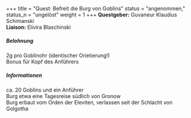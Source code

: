 
+++
title = "Quest: Befreit die Burg von Goblins"
status = "angenommen,"
status_n = "ungelöst"
weight = 1
+++
**Questgeber:** Guvaneur Klaudius Schimanski  
**Liaison:** Elivira Blaschinski  
  
##### Belohnung
2g pro Goblinohr (identischer Orietierung!)  
Bonus für Kopf des Anführers  
  
##### Informationen
ca. 20 Goblins und ein Anführer  
Burg etwa eine Tagesreise südlich von Gronow  
Burg erbaut vom Orden der Eleviten, verlassen seit der Schlacht von Golgotha  
